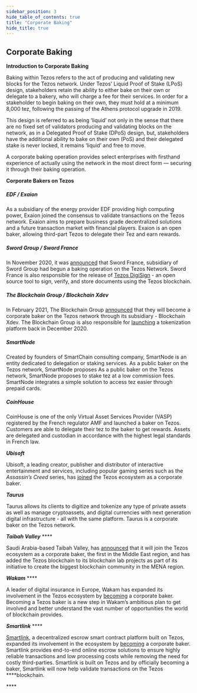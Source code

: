 ```yaml
---
sidebar_position: 3
hide_table_of_contents: true
title: "Corporate Baking"
hide_title: true
---
```


## Corporate Baking

**Introduction to Corporate Baking**

Baking within Tezos refers to the act of producing and validating new blocks for the Tezos network. Under Tezos’ Liquid Proof of Stake \(LPoS\) design, stakeholders retain the ability to either bake on their own or delegate to a bakery, who will charge a fee for their services. In order for a stakeholder to begin baking on their own, they must hold at a minimum 8,000 tez, following the passing of the Athens protocol upgrade in 2019.

This design is referred to as being ‘liquid’ not only in the sense that there are no fixed set of validators producing and validating blocks on the network, as in a Delegated Proof of Stake \(DPoS\) design, but, stakeholders have the additional ability to bake on their own \(PoS\) and their delegated stake is never locked, it remains ‘liquid’ and free to move.

A corporate baking operation provides select enterprises with firsthand experience of actually using the network in the most direct form — securing it through their baking operation. 

**Corporate Bakers on Tezos**

##### _EDF / Exaion_

As a subsidiary of the energy provider EDF providing high computing power, Exaion joined the consensus to validate transactions on the Tezos network. Exaion aims to prepare business grade decentralized solutions and a future transaction market with financial players. Exaion is an open baker, allowing third-part Tezos to delegate their Tez and earn rewards.

##### _Sword Group / Sword France_

In November 2020, it was [announced](https://www.sword-group.com/en/news/sword-france-becomes-a-tezos-baker/) that Sword France, subsidiary of Sword Group had begun a baking operation on the Tezos Network. Sword France is also responsible for the release of [Tezos DigiSign](https://gitlab.com/sword-france/tezos-digisign) - an open source tool to sign, verify, and store documents using the Tezos blockchain.

##### _The Blockchain Group / Blockchain Xdev_

In February 2021, The Blockchain Group [announced](https://nomadic-labs.com/download/PR-TBG-Baker.pdf) that they will become a corporate baker on the Tezos network through its subsidiary - Blockchain Xdev. The Blockchain Group is also responsible for [launching](https://www.theblockchain-group.com/wp-content/uploads/2020/12/Blockchain-Group-Plateforme-Tokenization.pdf) a tokenization platform back in December 2020.

##### _SmartNode_

Created by founders of SmartChain consulting company, SmartNode is an entity dedicated to delegation or staking services. As a public baker on the Tezos network, SmartNode proposes As a public baker on the Tezos network, SmartNode proposes to stake tez at a low commission fees. SmartNode integrates a simple solution to access tez easier through prepaid cards.

##### _CoinHouse_

CoinHouse is one of the only Virtual Asset Services Provider \(VASP\) registered by the French regulator AMF and launched a baker on Tezos. Customers are able to delegate their tez to the baker to get rewards. Assets are delegated and custodian in accordance with the highest legal standards in French law.

_**Ubisoft**_

Ubisoft, a leading creator, publisher and distributor of interactive entertainment and services, including popular gaming series such as the _Assassin’s Creed_ series, has [joined](https://twitter.com/Ubisoft/status/1384451272992976898?s=20) the Tezos ecosystem as a corporate baker.

_**Taurus**_

Taurus allows its clients to digitize and tokenize any type of private assets as well as manage cryptoassets, and digital currencies with next generation digital infrastructure - all with the same platform. Taurus is a corporate baker on the Tezos network. 

_**Taibah Valley**_ ****

Saudi Arabia-based Taibah Valley, has [announced](https://futuretechmag.com/saudis-taibah-valley-becomes-first-middle-east-corporate-baker-on-the-tezos-ecosystem/) that it will join the Tezos ecosystem as a corporate baker, the first in the Middle East region, and has added the Tezos blockchain to its blockchain lab projects as part of its initiative to create the biggest blockchain community in the MENA region.

_**Wakam**_ ****

A leader of digital insurance in Europe, Wakam has expanded its involvement in the Tezos ecosystem by [becoming](https://www.wakam.com/en/wakam-joins-the-tezos-ecosystem-as-corporate-baker/) a corporate baker. Becoming a Tezos baker is a new step in Wakam’s ambitious plan to get involved and better understand the vast number of opportunities the world of blockchain provides.

_**Smartlink**_ ****

[Smartlink](https://www.smartlink.so/), a decentralized escrow smart contract platform built on Tezos, expanded its involvement in the ecosystem by [becoming](https://www.nomadic-labs.com/news/smartlink-corporate-baker/) a corporate baker. Smartlink provides end-to-end online escrow solutions to ensure highly reliable transactions and low processing costs while removing the need for costly third-parties. Smartlink is built on Tezos and by officially becoming a baker, Smartlink will now help validate transactions on the Tezos ****blockchain.

\*\*\*\*

